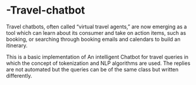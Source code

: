 # -Travel-chatbot

Travel chatbots, often called “virtual travel agents,” are now emerging as a tool which can learn about its consumer and take on action items, such as booking, or searching through booking emails and calendars to build an itinerary.

This is a basic implementation of An intelligent Chatbot for travel queries in which the concept of tokenization and NLP algorithms are used. The replies are not automated but the queries can be of the same class but written differently.

